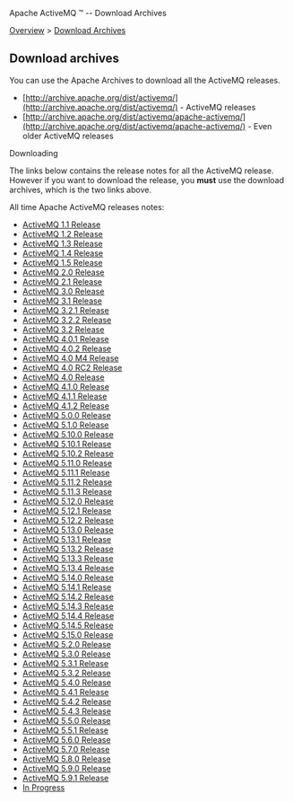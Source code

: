 Apache ActiveMQ ™ -- Download Archives 

[Overview](overview.html) > [Download Archives](download-archives.html)


Download archives
-----------------

You can use the Apache Archives to download all the ActiveMQ releases.

*   [http://archive.apache.org/dist/activemq/](http://archive.apache.org/dist/activemq/) \- ActiveMQ releases
*   [http://archive.apache.org/dist/activemq/apache-activemq/](http://archive.apache.org/dist/activemq/apache-activemq/) \- Even older ActiveMQ releases

Downloading

The links below contains the release notes for all the ActiveMQ release. However if you want to download the release, you **must** use the download archives, which is the two links above.

All time Apache ActiveMQ releases notes:

*   [ActiveMQ 1.1 Release](activemq-11-release.html)
*   [ActiveMQ 1.2 Release](activemq-12-release.html)
*   [ActiveMQ 1.3 Release](activemq-13-release.html)
*   [ActiveMQ 1.4 Release](activemq-14-release.html)
*   [ActiveMQ 1.5 Release](activemq-15-release.html)
*   [ActiveMQ 2.0 Release](activemq-20-release.html)
*   [ActiveMQ 2.1 Release](activemq-21-release.html)
*   [ActiveMQ 3.0 Release](activemq-30-release.html)
*   [ActiveMQ 3.1 Release](activemq-31-release.html)
*   [ActiveMQ 3.2.1 Release](activemq-321-release.html)
*   [ActiveMQ 3.2.2 Release](activemq-322-release.html)
*   [ActiveMQ 3.2 Release](activemq-32-release.html)
*   [ActiveMQ 4.0.1 Release](activemq-401-release.html)
*   [ActiveMQ 4.0.2 Release](activemq-402-release.html)
*   [ActiveMQ 4.0 M4 Release](activemq-40-m4-release.html)
*   [ActiveMQ 4.0 RC2 Release](activemq-40-rc2-release.html)
*   [ActiveMQ 4.0 Release](activemq-40-release.html)
*   [ActiveMQ 4.1.0 Release](activemq-410-release.html)
*   [ActiveMQ 4.1.1 Release](activemq-411-release.html)
*   [ActiveMQ 4.1.2 Release](activemq-412-release.html)
*   [ActiveMQ 5.0.0 Release](activemq-500-release.html)
*   [ActiveMQ 5.1.0 Release](activemq-510-release.html)
*   [ActiveMQ 5.10.0 Release](activemq-5100-release.html)
*   [ActiveMQ 5.10.1 Release](activemq-5101-release.html)
*   [ActiveMQ 5.10.2 Release](activemq-5102-release.html)
*   [ActiveMQ 5.11.0 Release](activemq-5110-release.html)
*   [ActiveMQ 5.11.1 Release](activemq-5111-release.html)
*   [ActiveMQ 5.11.2 Release](activemq-5112-release.html)
*   [ActiveMQ 5.11.3 Release](activemq-5113-release.html)
*   [ActiveMQ 5.12.0 Release](activemq-5120-release.html)
*   [ActiveMQ 5.12.1 Release](activemq-5121-release.html)
*   [ActiveMQ 5.12.2 Release](activemq-5122-release.html)
*   [ActiveMQ 5.13.0 Release](activemq-5130-release.html)
*   [ActiveMQ 5.13.1 Release](activemq-5131-release.html)
*   [ActiveMQ 5.13.2 Release](activemq-5132-release.html)
*   [ActiveMQ 5.13.3 Release](activemq-5133-release.html)
*   [ActiveMQ 5.13.4 Release](activemq-5134-release.html)
*   [ActiveMQ 5.14.0 Release](activemq-5140-release.html)
*   [ActiveMQ 5.14.1 Release](activemq-5141-release.html)
*   [ActiveMQ 5.14.2 Release](activemq-5142-release.html)
*   [ActiveMQ 5.14.3 Release](activemq-5143-release.html)
*   [ActiveMQ 5.14.4 Release](activemq-5144-release.html)
*   [ActiveMQ 5.14.5 Release](activemq-5145-release.html)
*   [ActiveMQ 5.15.0 Release](activemq-5150-release.html)
*   [ActiveMQ 5.2.0 Release](activemq-520-release.html)
*   [ActiveMQ 5.3.0 Release](activemq-530-release.html)
*   [ActiveMQ 5.3.1 Release](activemq-531-release.html)
*   [ActiveMQ 5.3.2 Release](activemq-532-release.html)
*   [ActiveMQ 5.4.0 Release](activemq-540-release.html)
*   [ActiveMQ 5.4.1 Release](activemq-541-release.html)
*   [ActiveMQ 5.4.2 Release](activemq-542-release.html)
*   [ActiveMQ 5.4.3 Release](activemq-543-release.html)
*   [ActiveMQ 5.5.0 Release](activemq-550-release.html)
*   [ActiveMQ 5.5.1 Release](activemq-551-release.html)
*   [ActiveMQ 5.6.0 Release](activemq-560-release.html)
*   [ActiveMQ 5.7.0 Release](activemq-570-release.html)
*   [ActiveMQ 5.8.0 Release](activemq-580-release.html)
*   [ActiveMQ 5.9.0 Release](activemq-590-release.html)
*   [ActiveMQ 5.9.1 Release](activemq-591-release.html)
*   [In Progress](in-progress.html)

